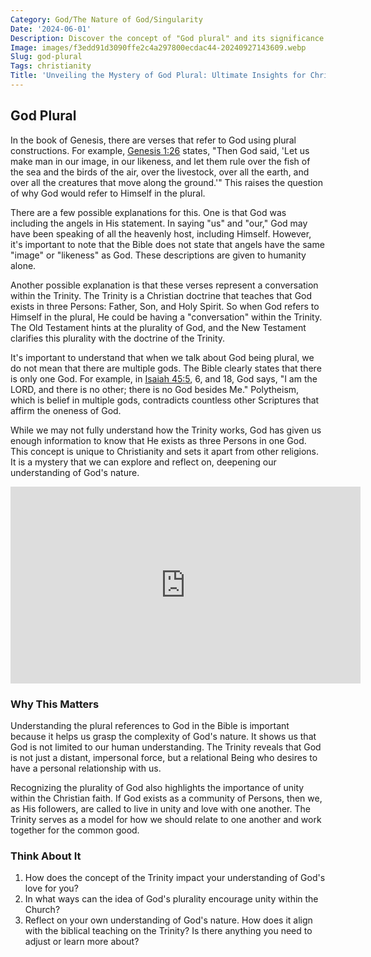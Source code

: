 ```yaml
---
Category: God/The Nature of God/Singularity
Date: '2024-06-01'
Description: Discover the concept of "God plural" and its significance in various religious beliefs. Explore the implications of plural gods in different faith traditions.
Image: images/f3edd91d3090ffe2c4a297800ecdac44-20240927143609.webp
Slug: god-plural
Tags: christianity
Title: 'Unveiling the Mystery of God Plural: Ultimate Insights for Christian Believers'
---
```


## God Plural

In the book of Genesis, there are verses that refer to God using plural constructions. For example, [Genesis 1:26](https://www.bibleref.com/Genesis/1/Genesis-1-26.html) states, "Then God said, 'Let us make man in our image, in our likeness, and let them rule over the fish of the sea and the birds of the air, over the livestock, over all the earth, and over all the creatures that move along the ground.'" This raises the question of why God would refer to Himself in the plural.

There are a few possible explanations for this. One is that God was including the angels in His statement. In saying "us" and "our," God may have been speaking of all the heavenly host, including Himself. However, it's important to note that the Bible does not state that angels have the same "image" or "likeness" as God. These descriptions are given to humanity alone.

Another possible explanation is that these verses represent a conversation within the Trinity. The Trinity is a Christian doctrine that teaches that God exists in three Persons: Father, Son, and Holy Spirit. So when God refers to Himself in the plural, He could be having a "conversation" within the Trinity. The Old Testament hints at the plurality of God, and the New Testament clarifies this plurality with the doctrine of the Trinity.

It's important to understand that when we talk about God being plural, we do not mean that there are multiple gods. The Bible clearly states that there is only one God. For example, in [Isaiah 45:5](https://www.bibleref.com/Isaiah/45/Isaiah-45-5.html), 6, and 18, God says, "I am the LORD, and there is no other; there is no God besides Me." Polytheism, which is belief in multiple gods, contradicts countless other Scriptures that affirm the oneness of God.

While we may not fully understand how the Trinity works, God has given us enough information to know that He exists as three Persons in one God. This concept is unique to Christianity and sets it apart from other religions. It is a mystery that we can explore and reflect on, deepening our understanding of God's nature.


<iframe width="560" height="315" src="https://www.youtube.com/embed/K1tmSZXgUu8" frameborder="0" allow="autoplay; encrypted-media" allowfullscreen></iframe>


### Why This Matters

Understanding the plural references to God in the Bible is important because it helps us grasp the complexity of God's nature. It shows us that God is not limited to our human understanding. The Trinity reveals that God is not just a distant, impersonal force, but a relational Being who desires to have a personal relationship with us.

Recognizing the plurality of God also highlights the importance of unity within the Christian faith. If God exists as a community of Persons, then we, as His followers, are called to live in unity and love with one another. The Trinity serves as a model for how we should relate to one another and work together for the common good.

### Think About It

1. How does the concept of the Trinity impact your understanding of God's love for you?
2. In what ways can the idea of God's plurality encourage unity within the Church?
3. Reflect on your own understanding of God's nature. How does it align with the biblical teaching on the Trinity? Is there anything you need to adjust or learn more about?